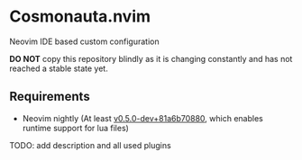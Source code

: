 # Cosmonauta.nvim

Neovim IDE based custom configuration

**DO NOT** copy this repository blindly as it is changing constantly and has not
reached a stable state yet.

## Requirements

- Neovim nightly (At least
  [v0.5.0-dev+81a6b70880](https://github.com/neovim/neovim/tree/81a6b70880efa21dc45c6b222ca3c2d794c85b36), which enables runtime support for lua files)

TODO: add description and all used plugins
